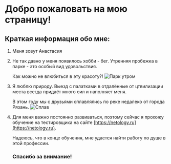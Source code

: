 # Добро пожаловать на мою страницу!

## Краткая информация обо мне:

1. Меня зовут Анастасия
2. Не так давно у меня появилось хобби - бег. Утренняя пробежка в парке - это особый вид удовольствия.
   
   Как можно не влюбиться в эту красоту?!
![Парк утром](https://photocentra.ru/images/main59/596627_main.jpg)

1. Я люблю природу. Выезд с палатками в отдалённые от цтвилизации места всегда придаёт много сил и наполняет меня.

   В этом году мы с друзьями сплавлялись по реке недалеко от города Рязань.
![Сплав](https://static.tildacdn.com/tild3430-6463-4632-b139-373436333433/DSC04544.jpg) 

4. Для меня важно постоянно развиваться, поэтому сейчас я прохожу обучение на тестировщика на сайте [https://netology.ru](https://netology.ru).

   Надеюсь, что в конце обучения, мне удастся найти работу по душе в этой профессии.

   ### Спасибо за внимание!
